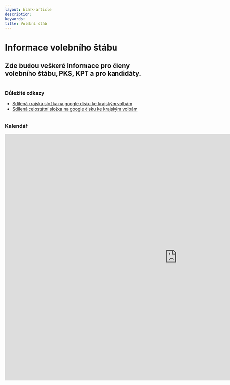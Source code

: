 ```yaml
---
layout: blank-article
description: 
keywords: 
title: Volební štáb
---
```

<div class="pce-hero pce-hero--entry">
    <div class="pce-hero__content">
        <h1 class="c-page-title">Informace volebního štábu</h1>
        <h2 class="t-h4-alt">
          Zde budou veškeré informace pro členy volebního štábu, PKS, KPT a pro kandidáty.
      </h2>
    </div>
</div>

<div class="row o-section-block c-emphasized-text">
    <div class="medium-12 large-12 columns">
        <section class="o-section">
            <div class="o-secion-header o-section-header--bordered">
                <h3 class="o-section__heading t-h4-super">Důležité odkazy</h3>
            </div>
            <div class="u-1margin--top">
                <ul>
                    <li><a href="https://drive.google.com/drive/folders/1eGoMJgE1lw3T0qg46C9wBGvhGd7xla_d">Sdílená krajská složka na google disku ke krajským volbám</a></li>                    
                    <li><a href="https://drive.google.com/drive/folders/1MGJlqyFzNeQhSQTrhpBi5zTHQrrs486N">Sdílená celostátní složka na google disku ke krajským volbám</a></li>
                </ul>
            </div>
        </section>
    </div>    
</div>


<div class="row o-section-block c-emphasized-text">
    <div class="medium-12 large-12 columns">
        <section class="o-section">
            <div class="o-secion-header o-section-header--bordered">
                <h3 class="o-section__heading t-h4-super">Kalendář</h3>
            </div>
            <div class="u-1margin--top">
                <iframe src="https://calendar.google.com/calendar/embed?height=800&amp;wkst=2&amp;bgcolor=%23ffffff&amp;ctz=Europe%2FPrague&amp;src=MGxvazRhaXRvYjY5OXQ1OHJka2RmM2N1azRAZ3JvdXAuY2FsZW5kYXIuZ29vZ2xlLmNvbQ&amp;color=%238E24AA&amp;showTitle=0&amp;showNav=1&amp;showDate=0&amp;showTabs=1&amp;showCalendars=0&amp;showTz=0&amp;showPrint=0&amp;" style="border-width:0" width="1120" height="800" frameborder="0" scrolling="no"></iframe>
            </div>
        </section>
    </div>    
</div>

<br><br>
